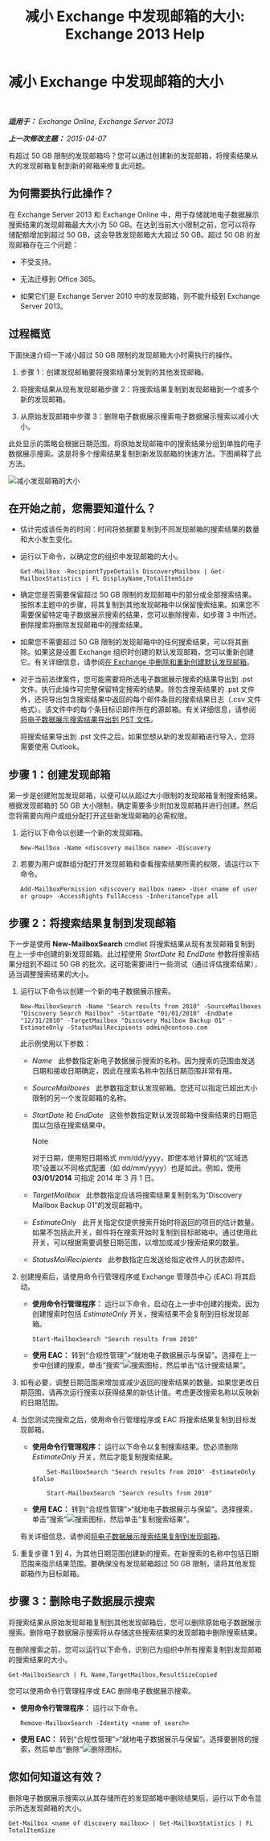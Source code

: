 ﻿---
title: '减小 Exchange 中发现邮箱的大小: Exchange 2013 Help'
TOCTitle: 减小 Exchange 中发现邮箱的大小
ms:assetid: fa762d14-f942-4728-8813-887d11441a68
ms:mtpsurl: https://technet.microsoft.com/zh-cn/library/Dn750895(v=EXCHG.150)
ms:contentKeyID: 62371347
ms.date: 01/11/2018
mtps_version: v=EXCHG.150
ms.translationtype: HT
---

# 减小 Exchange 中发现邮箱的大小

 

_**适用于：** Exchange Online, Exchange Server 2013_

_**上一次修改主题：** 2015-04-07_

有超过 50 GB 限制的发现邮箱吗？您可以通过创建新的发现邮箱，将搜索结果从大的发现邮箱复制到新的邮箱来修复此问题。

## 为何需要执行此操作？

在 Exchange Server 2013 和 Exchange Online 中，用于存储就地电子数据展示搜索结果的发现邮箱最大大小为 50 GB。在达到当前大小限制之前，您可以将存储配额增加到超过 50 GB，这会导致发现邮箱大大超过 50 GB。超过 50 GB 的发现邮箱存在三个问题：

  - 不受支持。

  - 无法迁移到 Office 365。

  - 如果它们是 Exchange Server 2010 中的发现邮箱，则不能升级到 Exchange Server 2013。

## 过程概览

下面快速介绍一下减小超过 50 GB 限制的发现邮箱大小时需执行的操作。

1.  步骤 1：创建发现邮箱要将搜索结果分发到的其他发现邮箱。

2.  将搜索结果从现有发现邮箱步骤 2：将搜索结果复制到发现邮箱到一个或多个新的发现邮箱。

3.  从原始发现邮箱中步骤 3：删除电子数据展示搜索电子数据展示搜索以减小大小。

此处显示的策略会根据日期范围，将原始发现邮箱中的搜索结果分组到单独的电子数据展示搜索。这是将多个搜索结果复制到新发现邮箱的快速方法。下图阐释了此方法。

![减小发现邮箱的大小](images/Dn750895.4400df18-c7ed-4c62-b304-f9060ffbdba5(EXCHG.150).gif "减小发现邮箱的大小")

## 在开始之前，您需要知道什么？

  - 估计完成该任务的时间：时间将依据要复制到不同发现邮箱的搜索结果的数量和大小发生变化。

  - 运行以下命令，以确定您的组织中发现邮箱的大小。
    
        Get-Mailbox -RecipientTypeDetails DiscoveryMailbox | Get-MailboxStatistics | FL DisplayName,TotalItemSize

  - 确定您是否需要保留超过 50 GB 限制的发现邮箱中的部分或全部搜索结果。按照本主题中的步骤，将其复制到其他发现邮箱中以保留搜索结果。如果您不需要保留特定电子数据展示搜索的结果，您可以删除搜索，如步骤 3 中所述。删除搜索将删除发现邮箱中的搜索结果。

  - 如果您不需要超过 50 GB 限制的发现邮箱中的任何搜索结果，可以将其删除。如果这是设置 Exchange 组织时创建的默认发现邮箱，您可以重新创建它。有关详细信息，请参阅[在 Exchange 中删除和重新创建默认发现邮箱](delete-and-re-create-the-default-discovery-mailbox-in-exchange-exchange-2013-help.md)。

  - 对于当前法律案件，您可能需要将所选电子数据展示搜索的结果导出到 .pst 文件。执行此操作可完整保留特定搜索的结果。除包含搜索结果的 .pst 文件外，还将导出包含搜索结果中返回的每个邮件条目的搜索结果日志（.csv 文件格式）。该文件中的每个条目标识邮件所在的源邮箱。有关详细信息，请参阅[将电子数据展示搜索结果导出到 PST 文件](export-ediscovery-search-results-to-a-pst-file-exchange-2013-help.md)。
    
    将搜索结果导出到 .pst 文件之后，如果您想从新的发现邮箱进行导入，您将需要使用 Outlook。

## 步骤 1：创建发现邮箱

第一步是创建附加发现邮箱，以便可以从超过大小限制的发现邮箱复制搜索结果。根据发现邮箱的 50 GB 大小限制，确定需要多少附加发现邮箱并进行创建。然后您将需要向用户或组分配打开这些新发现邮箱的必需权限。

1.  运行以下命令以创建一个新的发现邮箱。
    
        New-Mailbox -Name <discovery mailbox name> -Discovery

2.  若要为用户或群组分配打开发现邮箱和查看搜索结果所需的权限，请运行以下命令。
    
        Add-MailboxPermission <discovery mailbox name> -User <name of user or group> -AccessRights FullAccess -InheritanceType all

## 步骤 2：将搜索结果复制到发现邮箱

下一步是使用 **New-MailboxSearch** cmdlet 将搜索结果从现有发现邮箱复制到在上一步中创建的新发现邮箱。此过程使用 *StartDate* 和 *EndDate* 参数将搜索结果分组到不超过 50 GB 的批次。这可能需要进行一些测试（通过评估搜索结果），适当调整搜索结果的大小。

1.  运行以下命令以创建一个新的电子数据展示搜索。
    
        New-MailboxSearch -Name "Search results from 2010" -SourceMailboxes "Discovery Search Mailbox" -StartDate "01/01/2010" -EndDate "12/31/2010" -TargetMailbox "Discovery Mailbox Backup 01" -EstimateOnly -StatusMailRecipients admin@contoso.com
    
    此示例使用以下参数：
    
      - *Name*   此参数指定新电子数据展示搜索的名称。因为搜索的范围由发送日期和接收日期确定，因此在搜索名称中包括日期范围非常有用。
    
      - *SourceMailboxes*   此参数指定默认发现邮箱。您还可以指定已超出大小限制的另一个发现邮箱的名称。
    
      - *StartDate* 和 *EndDate*   这些参数指定默认发现邮箱中搜索结果的日期范围以包括在搜索结果中。
        
        > [!NOTE]
        > 对于日期，使用短日期格式 mm/dd/yyyy，即使本地计算机的“区域选项”设置以不同格式配置（如 dd/mm/yyyy）也是如此。例如，使用 <strong>03/01/2014</strong> 可指定 2014 年 3 月 1 日。
    
      - *TargetMailbox*   此参数指定应该将搜索结果复制到名为“Discovery Mailbox Backup 01”的发现邮箱中。
    
      - *EstimateOnly*   此开关指定仅提供搜索开始时将返回的项目的估计数量。如果不包括此开关，邮件将在搜索开始时复制到目标邮箱中。通过使用此开关，可以根据需要调整日期范围，以增加或减少搜索结果的数量。
    
      - *StatusMailRecipients*   此参数指定应发送给指定收件人的状态邮件。

2.  创建搜索后，请使用命令行管理程序或 Exchange 管理员中心 (EAC) 将其启动。
    
      - **使用命令行管理程序：** 运行以下命令，启动在上一步中创建的搜索。因为创建搜索时包括 *EstimateOnly* 开关，搜索结果不会复制到目标发现邮箱。
        
            Start-MailboxSearch "Search results from 2010"
    
      - **使用 EAC：** 转到“合规性管理”\>“就地电子数据展示与保留”。选择在上一步中创建的搜索，单击“搜索”![搜索图标](images/Dn750895.773574d0-9b92-4cab-9f6b-81532c7418b9(EXCHG.150).gif "搜索图标")，然后单击“估计搜索结果”。

3.  如有必要，调整日期范围来增加或减少返回的搜索结果的数量。如果您更改日期范围，请再次运行搜索以获得结果的新估计值。考虑更改搜索名称以反映新的日期范围。

4.  当您测试完搜索之后，使用命令行管理程序或 EAC 将搜索结果复制到目标发现邮箱。
    
      - **使用命令行管理程序：** 运行以下命令以复制搜索结果。您必须删除 *EstimateOnly* 开关，然后才能复制搜索结果。
        ```
            Set-MailboxSearch "Search results from 2010" -EstimateOnly $false
        ```
        ```
            Start-MailboxSearch "Search results from 2010"
        ```
        
      - **使用 EAC：** 转到“合规性管理”\>“就地电子数据展示与保留”。选择搜索，单击“搜索”![搜索图标](images/Dn750895.773574d0-9b92-4cab-9f6b-81532c7418b9(EXCHG.150).gif "搜索图标")，然后单击“复制搜索结果”。
    
    有关详细信息，请参阅[将电子数据展示搜索结果复制到发现邮箱](copy-ediscovery-search-results-to-a-discovery-mailbox-exchange-2013-help.md)。

5.  重复步骤 1 到 4，为其他日期范围创建新的搜索。在新搜索的名称中包括日期范围来指示结果范围。要确保没有发现邮箱超过 50 GB 限制，请将其他发现邮箱作为目标邮箱。

## 步骤 3：删除电子数据展示搜索

将搜索结果从原始发现邮箱复制到其他发现邮箱后，您可以删除原始电子数据展示搜索。删除电子数据展示搜索将从存储这些搜索结果的发现邮箱中删除搜索结果。

在删除搜索之前，您可以运行以下命令，识别已为组织中所有搜索复制到发现邮箱的搜索结果的大小。

    Get-MailboxSearch | FL Name,TargetMailbox,ResultSizeCopied

您可以使用命令行管理程序或 EAC 删除电子数据展示搜索。

  - **使用命令行管理程序：** 运行以下命令。
    
        Remove-MailboxSearch -Identity <name of search>

  - **使用 EAC：** 转到“合规性管理”\>“就地电子数据展示与保留”。选择要删除的搜索，然后单击“删除”![删除图标](images/JJ657511.14f639f6-61e8-4418-bbfb-0db14de9d2f5(EXCHG.150).gif "删除图标")。

## 您如何知道这有效？

删除电子数据展示搜索以从其存储所在的发现邮箱中删除结果后，运行以下命令显示所选发现邮箱的大小。

    Get-Mailbox <name of discovery mailbox> | Get-MailboxStatistics | FL TotalItemSize

